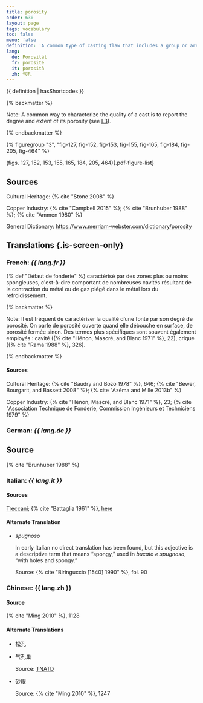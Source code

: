 ```yaml
---
title: porosity
order: 630
layout: page
tags: vocabulary
toc: false
menu: false
definition: 'A common type of casting flaw that includes a group or area of cavities caused by {% def "shrinkage" %} or trapped gases. Porosity may vary considerably in dimension and may or may not break through the surface of the {% def "bronze" %}. See [I.3§1.3.1](/vol-1/3/#S1.3.1).'
lang:
  de: Porosität
  fr: porosité
  it: porosità
  zh: 气孔
---
```


{{ definition | hasShortcodes }}

{% backmatter %}

Note: A common way to characterize the quality of a cast is to report the degree and extent of its porosity (see [I.3](/vol-1/3/)).

{% endbackmatter %}

{% figuregroup "3", "fig-127, fig-152, fig-153, fig-155, fig-165, fig-184, fig-205, fig-464" %}

(figs. 127, 152, 153, 155, 165, 184, 205, 464){.pdf-figure-list}

## Sources

Cultural Heritage: {% cite "Stone 2008" %}

Copper Industry: {% cite "Campbell 2015" %}; {% cite "Brunhuber 1988" %}; {% cite "Ammen 1980" %}

General Dictionary: <https://www.merriam-webster.com/dictionary/porosity>

## Translations {.is-screen-only}

<div class="accordion">

### **French**: *{{ lang.fr }}*

{% def "Défaut de fonderie" %} caractérisé par des zones plus ou moins spongieuses, c'est-à-dire comportant de nombreuses cavités résultant de la contraction du métal ou de gaz piégé dans le métal lors du refroidissement.

{% backmatter %}

Note: Il est fréquent de caractériser la qualité d’une fonte par son degré de porosité. On parle de porosité ouverte quand elle débouche en surface, de porosité fermée sinon. Des termes plus spécifiques sont souvent également employés : cavité ({% cite "Hénon, Mascré, and Blanc 1971" %}, 22), crique ({% cite "Rama 1988" %}, 326).

{% endbackmatter %}

#### Sources

Cultural Heritage: {% cite "Baudry and Bozo 1978" %}, 646; {% cite "Bewer, Bourgarit, and Bassett 2008" %}; {% cite "Azéma and Mille 2013b" %}

Copper Industry: {% cite "Hénon, Mascré, and Blanc 1971" %}, 23; {% cite "Association Technique de Fonderie, Commission Ingénieurs et Techniciens 1979" %}

### **German**: *{{ lang.de }}*

## Source

{% cite "Brunhuber 1988" %}

### **Italian**: *{{ lang.it }}*

#### Sources

[Treccani](https://www.treccani.it/enciclopedia/porosita/); {% cite "Battaglia 1961" %}, [here](http://www.gdli.it/pdf_viewer/Scripts/pdf.js/web/viewer.asp?file=/PDF/GDLI13/GDLI_13_ocr_924.pdf&parola=porosità)

#### Alternate Translation

- *spugnoso*

    In early Italian no direct translation has been found, but this adjective is a descriptive term that means “spongy,” used in *bucato e spugnoso*, “with holes and spongy.”
    
    Source: {% cite "Biringuccio [1540] 1990" %}, fol. 90

### **Chinese**: {{ lang.zh }}

#### Source

{% cite "Ming 2010" %}, 1128

#### Alternate Translations

- 松孔

- 气孔巢

    Source: [TNATD](https://terms.naer.edu.tw/detail/625404/?index=3)

- 砂眼

    Source: {% cite "Ming 2010" %}, 1247

</div>
